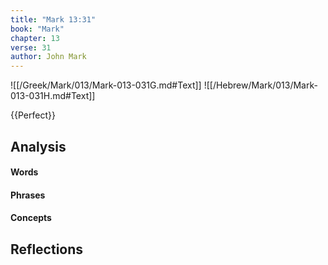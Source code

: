 ```yaml
---
title: "Mark 13:31"
book: "Mark"
chapter: 13
verse: 31
author: John Mark
---
```

![[/Greek/Mark/013/Mark-013-031G.md#Text]]
![[/Hebrew/Mark/013/Mark-013-031H.md#Text]]

{{Perfect}}

## Analysis

#### Words

#### Phrases

#### Concepts

## Reflections
